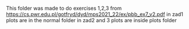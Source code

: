 This folder was made to do exercises 1,2,3 from 
https://cs.pwr.edu.pl/gotfryd/dyd/mps2021_22/ex/pbb_ex7_v2.pdf
in zad1 plots are in the normal folder
in zad2 and 3 plots are inside plots folder

